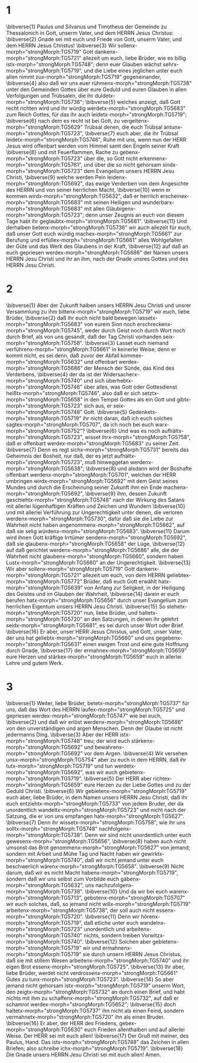 # 1 
\bibverse{1} Paulus und Silvanus und Timotheus der Gemeinde zu Thessalonich in Gott, unserm Vater, und dem HERRN Jesus Christus: \bibverse{2} Gnade sei mit euch und Friede von Gott, unserm Vater, und dem HERRN Jesus Christus! \bibverse{3} Wir sollenx-morph="strongMorph:TG5719" Gott dankenx-morph="strongMorph:TG5721" allezeit um euch, liebe Brüder, wie es billig istx-morph="strongMorph:TG5748"; denn euer Glauben wächst sehrx-morph="strongMorph:TG5719", und die Liebe eines jeglichen unter euch allen nimmt zux-morph="strongMorph:TG5719" gegeneinander, \bibverse{4} also daß wir uns euer rühmenx-morph="strongMorph:TG5738" unter den Gemeinden Gottes über eure Geduld und euren Glauben in allen Verfolgungen und Trübsalen, die ihr duldetx-morph="strongMorph:TG5736"; \bibverse{5} welches anzeigt, daß Gott recht richten wird und ihr würdig werdetx-morph="strongMorph:TG5683" zum Reich Gottes, für das ihr auch leidetx-morph="strongMorph:TG5719"; \bibverse{6} nach dem es recht ist bei Gott, zu vergeltenx-morph="strongMorph:TG5629" Trübsal denen, die euch Trübsal antunx-morph="strongMorph:TG5723", \bibverse{7} euch aber, die ihr Trübsal leidetx-morph="strongMorph:TG5746", Ruhe mit uns, wenn nun der HERR Jesus wird offenbart werden vom Himmel samt den Engeln seiner Kraft \bibverse{8} und mit Feuerflammen, Rache zu gebenx-morph="strongMorph:TG5723" über die, so Gott nicht erkennenx-morph="strongMorph:TG5761", und über die so nicht gehorsam sindx-morph="strongMorph:TG5723" dem Evangelium unsers HERRN Jesu Christi, \bibverse{9} welche werden Pein leidenx-morph="strongMorph:TG5692", das ewige Verderben von dem Angesichte des HERRN und von seiner herrlichen Macht, \bibverse{10} wenn er kommen wirdx-morph="strongMorph:TG5632", daß er herrlich erscheinex-morph="strongMorph:TG5683" mit seinen Heiligen und wunderbarx-morph="strongMorph:TG5683" mit allen Gläubigenx-morph="strongMorph:TG5723"; denn unser Zeugnis an euch von diesem Tage habt ihr geglaubtx-morph="strongMorph:TG5681". \bibverse{11} Und derhalben betenx-morph="strongMorph:TG5736" wir auch allezeit für euch, daß unser Gott euch würdig machex-morph="strongMorph:TG5661" zur Berufung und erfüllex-morph="strongMorph:TG5661" alles Wohlgefallen der Güte und das Werk des Glaubens in der Kraft, \bibverse{12} auf daß an euch gepriesen werdex-morph="strongMorph:TG5686" der Namen unsers HERRN Jesu Christi und ihr an ihm, nach der Gnade unsres Gottes und des HERRN Jesu Christi. 

# 2 
\bibverse{1} Aber der Zukunft halben unsers HERRN Jesu Christi und unsrer Versammlung zu ihm bittenx-morph="strongMorph:TG5719" wir euch, liebe Brüder, \bibverse{2} daß ihr euch nicht bald bewegen lassetx-morph="strongMorph:TG5683" von eurem Sinn noch erschreckenx-morph="strongMorph:TG5745", weder durch Geist noch durch Wort noch durch Brief, als von uns gesandt, daß der Tag Christi vorhanden seix-morph="strongMorph:TG5758". \bibverse{3} Lasset euch niemand verführenx-morph="strongMorph:TG5661" in keinerlei Weise; denn er kommt nicht, es sei denn, daß zuvor der Abfall kommex-morph="strongMorph:TG5632" und offenbart werdex-morph="strongMorph:TG5686" der Mensch der Sünde, das Kind des Verderbens, \bibverse{4} der da ist der Widersacherx-morph="strongMorph:TG5740" und sich überhebtx-morph="strongMorph:TG5746" über alles, was Gott oder Gottesdienst heißtx-morph="strongMorph:TG5746", also daß er sich setztx-morph="strongMorph:TG5658" in den Tempel Gottes als ein Gott und gibtx-morph="strongMorph:TG5723" sich aus, er seix-morph="strongMorph:TG5748" Gott. \bibverse{5} Gedenketx-morph="strongMorph:TG5719" ihr nicht daran, daß ich euch solches sagtex-morph="strongMorph:TG5707", da ich noch bei euch warx-morph="strongMorph:TG5752"? \bibverse{6} Und was es noch aufhältx-morph="strongMorph:TG5723", wisset ihrx-morph="strongMorph:TG5758", daß er offenbart werdex-morph="strongMorph:TG5683" zu seiner Zeit. \bibverse{7} Denn es regt sichx-morph="strongMorph:TG5731" bereits das Geheimnis der Bosheit, nur daß, der es jetzt aufhältx-morph="strongMorph:TG5723", muß hinweggetan werdenx-morph="strongMorph:TG5638"; \bibverse{8} und alsdann wird der Boshafte offenbart werdenx-morph="strongMorph:TG5701", welchen der HERR umbringen wirdx-morph="strongMorph:TG5692" mit dem Geist seines Mundes und durch die Erscheinung seiner Zukunft ihm ein Ende machenx-morph="strongMorph:TG5692", \bibverse{9} ihm, dessen Zukunft geschiehtx-morph="strongMorph:TG5748" nach der Wirkung des Satans mit allerlei lügenhaftigen Kräften und Zeichen und Wundern \bibverse{10} und mit allerlei Verführung zur Ungerechtigkeit unter denen, die verloren werdenx-morph="strongMorph:TG5730", dafür daß sie die Liebe zur Wahrheit nicht haben angenommenx-morph="strongMorph:TG5662", auf daß sie selig würdenx-morph="strongMorph:TG5683". \bibverse{11} Darum wird ihnen Gott kräftige Irrtümer sendenx-morph="strongMorph:TG5692", daß sie glaubenx-morph="strongMorph:TG5658" der Lüge, \bibverse{12} auf daß gerichtet werdenx-morph="strongMorph:TG5686" alle, die der Wahrheit nicht glaubenx-morph="strongMorph:TG5660", sondern haben Lustx-morph="strongMorph:TG5660" an der Ungerechtigkeit. \bibverse{13} Wir aber sollenx-morph="strongMorph:TG5719" Gott dankenx-morph="strongMorph:TG5721" allezeit um euch, von dem HERRN geliebtex-morph="strongMorph:TG5772" Brüder, daß euch Gott erwählt hatx-morph="strongMorph:TG5639" von Anfang zur Seligkeit, in der Heiligung des Geistes und im Glauben der Wahrheit, \bibverse{14} darein er euch berufen hatx-morph="strongMorph:TG5656" durch unser Evangelium zum herrlichen Eigentum unsers HERRN Jesu Christi. \bibverse{15} So stehetx-morph="strongMorph:TG5720" nun, liebe Brüder, und haltetx-morph="strongMorph:TG5720" an den Satzungen, in denen ihr gelehrt seidx-morph="strongMorph:TG5681", es sei durch unser Wort oder Brief. \bibverse{16} Er aber, unser HERR Jesus Christus, und Gott, unser Vater, der uns hat geliebtx-morph="strongMorph:TG5660" und uns gegebenx-morph="strongMorph:TG5631" einen ewigen Trost und eine gute Hoffnung durch Gnade, \bibverse{17} der ermahnex-morph="strongMorph:TG5659" eure Herzen und stärkex-morph="strongMorph:TG5659" euch in allerlei Lehre und gutem Werk. 

# 3 
\bibverse{1} Weiter, liebe Brüder, betetx-morph="strongMorph:TG5737" für uns, daß das Wort des HERRN laufex-morph="strongMorph:TG5725" und gepriesen werdex-morph="strongMorph:TG5747" wie bei euch, \bibverse{2} und daß wir erlöst werdenx-morph="strongMorph:TG5686" von den unverständigen und argen Menschen. Denn der Glaube ist nicht jedermanns Ding. \bibverse{3} Aber der HERR istx-morph="strongMorph:TG5748" treu; der wird euch stärkenx-morph="strongMorph:TG5692" und bewahrenx-morph="strongMorph:TG5692" vor dem Argen. \bibverse{4} Wir versehen unsx-morph="strongMorph:TG5754" aber zu euch in dem HERRN, daß ihr tutx-morph="strongMorph:TG5719" und tun werdetx-morph="strongMorph:TG5692", was wir euch gebietenx-morph="strongMorph:TG5719". \bibverse{5} Der HERR aber richtex-morph="strongMorph:TG5659" eure Herzen zu der Liebe Gottes und zu der Geduld Christi. \bibverse{6} Wir gebietenx-morph="strongMorph:TG5719" euch aber, liebe Brüder, in dem Namen unsers HERRN Jesu Christi, daß ihr euch entziehtx-morph="strongMorph:TG5733" von jedem Bruder, der da unordentlich wandeltx-morph="strongMorph:TG5723" und nicht nach der Satzung, die er von uns empfangen hatx-morph="strongMorph:TG5627". \bibverse{7} Denn ihr wissetx-morph="strongMorph:TG5758", wie ihr uns solltx-morph="strongMorph:TG5748" nachfolgenx-morph="strongMorph:TG5738". Denn wir sind nicht unordentlich unter euch gewesenx-morph="strongMorph:TG5656", \bibverse{8} haben auch nicht umsonst das Brot genommenx-morph="strongMorph:TG5627" von jemand; sondern mit Arbeit und Mühe Tag und Nacht haben wir gewirktx-morph="strongMorph:TG5740", daß wir nicht jemand unter euch beschwerlich wärenx-morph="strongMorph:TG5658". \bibverse{9} Nicht darum, daß wir es nicht Macht habenx-morph="strongMorph:TG5719", sondern daß wir uns selbst zum Vorbilde euch gäbenx-morph="strongMorph:TG5632", uns nachzufolgenx-morph="strongMorph:TG5738". \bibverse{10} Und da wir bei euch warenx-morph="strongMorph:TG5713", gebotenx-morph="strongMorph:TG5707" wir euch solches, daß, so jemand nicht willx-morph="strongMorph:TG5719" arbeitenx-morph="strongMorph:TG5738", der soll auch nicht essenx-morph="strongMorph:TG5720". \bibverse{11} Denn wir hörenx-morph="strongMorph:TG5719", daß etliche unter euch wandelnx-morph="strongMorph:TG5723" unordentlich und arbeitenx-morph="strongMorph:TG5740" nichts, sondern treiben Vorwitzx-morph="strongMorph:TG5740". \bibverse{12} Solchen aber gebietenx-morph="strongMorph:TG5719" wir und ermahnenx-morph="strongMorph:TG5719" sie durch unsern HERRN Jesus Christus, daß sie mit stillem Wesen arbeitenx-morph="strongMorph:TG5740" und ihr eigen Brot essenx-morph="strongMorph:TG5725". \bibverse{13} Ihr aber, liebe Brüder, werdet nicht verdrossenx-morph="strongMorph:TG5661" Gutes zu tunx-morph="strongMorph:TG5723". \bibverse{14} So aber jemand nicht gehorsam istx-morph="strongMorph:TG5719" unserm Wort, den zeigtx-morph="strongMorph:TG5732" an durch einen Brief, und habt nichts mit ihm zu schaffenx-morph="strongMorph:TG5732", auf daß er schamrot werdex-morph="strongMorph:TG5652"; \bibverse{15} doch haltetx-morph="strongMorph:TG5737" ihn nicht als einen Feind, sondern vermahnetx-morph="strongMorph:TG5720" ihn als einen Bruder. \bibverse{16} Er aber, der HERR des Friedens, gebex-morph="strongMorph:TG5630" euch Frieden allenthalben und auf allerlei Weise. Der HERR sei mit euch allen! \bibverse{17} Der Gruß mit meiner, des Paulus, Hand. Das istx-morph="strongMorph:TG5748" das Zeichen in allen Briefen; also schreibe ichx-morph="strongMorph:TG5719". \bibverse{18} Die Gnade unsers HERRN Jesu Christi sei mit euch allen! Amen. 